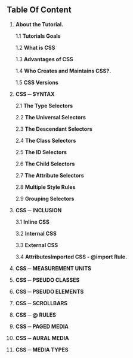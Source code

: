 ## Table Of Content

1. **About the Tutorial.**

    1.1 **Tutorials Goals**

    1.2 **What is CSS**

    1.3 **Advantages of CSS**

    1.4 **Who Creates and Maintains CSS?.**

    1.5 **CSS Versions**

2. **CSS ─ SYNTAX**

    2.1 **The Type Selectors**

    2.2 **The Universal Selectors**

    2.3 **The Descendant Selectors**

    2.4 **The Class Selectors**

    2.5 **The ID Selectors**

    2.6 **The Child Selectors**

    2.7 **The Attribute Selectors**

    2.8 **Multiple Style Rules**

    2.9 **Grouping Selectors**

3. **CSS ─ INCLUSION**

    3.1 **Inline CSS**

    3.2 **Internal CSS**

    3.3 **External CSS**

    3.4 **AttributesImported CSS - @import Rule.**

4. **CSS ─ MEASUREMENT UNITS**

5. **CSS ─ PSEUDO CLASSES**

6. **CSS ─ PSEUDO ELEMENTS**

7. **CSS ─ SCROLLBARS**

8. **CSS ─ @ RULES**

9. **CSS ─ PAGED MEDIA**

10. **CSS ─ AURAL MEDIA**

11. **CSS ─ MEDIA TYPES**



